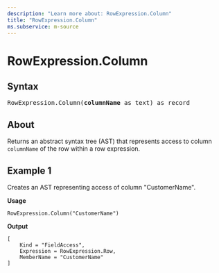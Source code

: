 ```yaml
---
description: "Learn more about: RowExpression.Column"
title: "RowExpression.Column"
ms.subservice: m-source
---
```

# RowExpression.Column

## Syntax

<pre>
RowExpression.Column(<b>columnName</b> as text) as record
</pre>
  
## About

Returns an abstract syntax tree (AST) that represents access to column `columnName` of the row within a row expression.  
  
## Example 1

Creates an AST representing access of column "CustomerName".

**Usage**
  
```powerquery-m
RowExpression.Column("CustomerName")  
```

**Output**

```powerquery-m
[
    Kind = "FieldAccess",
    Expression = RowExpression.Row,
    MemberName = "CustomerName"
]
```

